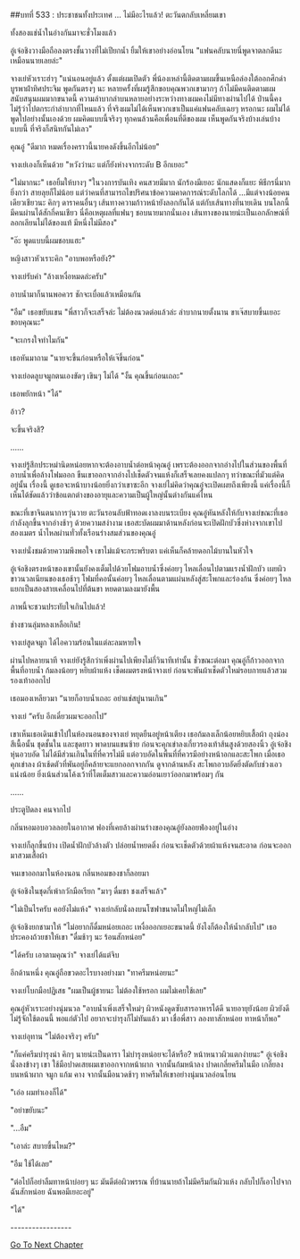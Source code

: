 ##บทที่ 533 : ประชาชนทั้งประเทศ ... ไม่มีอะไรแล้ว!
ตะวันตกลับเหลี่ยมเขา


ทั้งสองแช่น้ำในอ่างกันมาจะชั่วโมงแล้ว


อู๋เจ๋อชิงวางมือถือลงตรงชั้นวางที่ไม่เปียกน้ำ ยิ้มให้เขาอย่างอ่อนโยน "แฟนคลับนายนี่พูดจาตลกดีนะ เหมือนนายเลยล่ะ"


จางเย่หัวเราะฮ่าๆ "แน่นอนอยู่แล้ว ตั้งแต่ผมเปิดตัว พี่น้องเหล่านี้ติดตามผมขึ้นเหนือล่องใต้ออกศึกด่าบูรพาฝ่าทิศประจิม พูดกันตรงๆ นะ หลายครั้งที่ผมรู้สึกขอบคุณพวกเขามากๆ ถ้าไม่มีคนติดตามผม สนับสนุนผมมากขนาดนี้ ความลำบากลำบนหลายอย่างระหว่างทางผมคงไม่มีทางผ่านไปได้ ป่านนี้คงไม่รู้ว่าไปตกระกำลำบากที่ไหนแล้ว ที่จริงผมไม่ได้เห็นพวกเขาเป็นแค่แฟนคลับเฉยๆ หรอกนะ ผมไม่ได้พูดไปอย่างนั้นเองด้วย ผมคิดแบบนี้จริงๆ ทุกคนล้วนคือเพื่อนที่ดีของผม เห็นพูดกันจริงบ้างเล่นบ้างแบบนี้ ที่จริงก็สนิทกันไม่เลว"


คุณอู๋ "ดีมาก หมดเรื่องคราวนี้นายคงดังขึ้นอีกไม่น้อย"


จางเย่เองก็เห็นด้วย "หวังว่านะ แต่ก็ยังห่างจากระดับ B อีกเยอะ"


"ไม่มากนะ" เธอยิ้มให้บางๆ "ในวงการบันเทิง คนสวยมีมาก นักร้องมีเยอะ นักแสดงก็แยะ พิธีกรนี่มากยิ่งกว่า สายลุยก็ไม่น้อย แต่ว่าคนที่สามารถไขปริศนาข้อความคาดการณ์ระดับโลกได้ ...มีแต่จางน้อยคนเดียวเชียวนะ คิกๆ ดาราคนอื่นๆ เส้นทางความก้าวหน้ายังลอกกันได้ แต่กับเส้นทางที่นายเดิน บนโลกนี้มีคนผ่านได้สักกี่คนเชียว นี่คือเหตุผลที่แฟนๆ ชอบนายมากนั่นเอง เส้นทางของนายน่ะเป็นเอกลักษณ์ที่ลอกเลียนไม่ได้ของแท้ มีหนึ่งไม่มีสอง"


"อ๊ะ พูดแบบนี้ผมชอบแฮะ"


หญิงสาวหัวเราะคิก "อาบพอหรือยัง?"


จางเย่รับคำ "ล้างเหงื่อหมดล่ะครับ"


อาบน้ำมาก็นานพอควร ชักจะเบื่อแล้วเหมือนกัน


"อืม" เธอขยับแขน "พี่สาวก็จะเสร็จล่ะ ไม่ต้องนวดต่อแล้วล่ะ ลำบากนายตั้งนาน ขาเจ๊สบายขึ้นเยอะ ขอบคุณนะ"


"จะเกรงใจทำไมกัน"


เธอหันมาถาม "นายจะขึ้นก่อนหรือให้เจ๊ขึ้นก่อน"


จางเย่อดลูบจมูกตนเองขัดๆ เขินๆ ไม่ได้ "งั้น คุณขึ้นก่อนเถอะ"


เธอพยักหน้า "ได้"


อ้าว?


จะขึ้นจริงสิ?


……


จางเย่รู้สึกประหม่านิดหน่อยหากจะต้องอาบน้ำต่อหน้าคุณอู๋ เพราะต้องออกจากอ่างไปในส่วนของพื้นที่อาบน้ำเพื่อล้างโฟมออก ขืนเขาออกจากอ่างไปเช็ดตัวจนแห้งก็เสร็จเลยคงแปลกๆ ทว่าขณะที่มัวแต่คิดอยู่นั้น เรื่องนี้ ดูเธอจะหน้าบางน้อยยิ่งกว่าเขาซะอีก จางเย่ไม่คิดว่าคุณอู๋จะเปิดเผยถึงเพียงนี้ แค่เรื่องนี้ก็เห็นได้ชัดแล้วว่าข้อแตกต่างของอายุและความเป็นผู้ใหญ่นั้นต่างกันแค่ไหน


ขณะที่เขาจินตนาการวุ่นวาย ตะวันรอนลับฟ้าทอดเงาลงบนระเบียง คุณอู๋หันหลังให้กับจางเย่ขณะที่เธอกำลังลุกขึ้นจากอ่างช้าๆ ด้วยความสง่างาม เธอสะบัดผมมาด้านหลังก่อนจะเปิดฝักบัวซึ่งห่างจากเขาไปสองเมตร น้ำไหลผ่านทั่วทั้งเรือนร่างสมส่วนของคุณอู๋


จางเย่นั่งชมด้วยความพึงพอใจ เขาไม่แม้จะกระพริบตา แค่เห็นก็คล้ายดอกไม้บานในหัวใจ


อู๋เจ๋อชิงตรงหน้าของเขานั้นยังคงเต็มไปด้วยโฟมอาบน้ำซึ่งค่อยๆ ไหลเลื่อนไปตามแรงน้ำฝักบัว เผยผิวขาวนวลเนียนของเธอช้าๆ โฟมที่คอนั้นค่อยๆ ไหลเลื่อนตามแผ่นหลังสู่สะโพกและร่องก้น ซึ่งค่อยๆ ไหลแยกเป็นสองสายเคลื่อนไปที่ต้นขา หยดตามลงมายังพื้น


ภาพนี้จะชวนประทับใจเกินไปแล้ว!


ช่างชวนลุ่มหลงเหลือเกิน!


จางเย่สูดจมูก ได้ไอความร้อนในแต่ละลมหายใจ


ผ่านไปหลายนาที จางเย่ยังรู้สึกว่าเพิ่งผ่านไปเพียงไม่กี่วินาทีเท่านั้น ชั่วขณะต่อมา คุณอู๋ก็ก้าวออกจากพื้นที่อาบน้ำ ก้มลงน้อยๆ หยิบผ้าแห้ง เช็ดผมตรงหน้าจางเย่ ก่อนจะพันผ้าเช็ดตัวใหม่รอบกายแล้วสวมรองเท้าออกไป


เธอมองเหลียวมา “นายก็อาบน้ำเถอะ อย่าแช่สบู่นานเกิน”


จางเย่ “ครับ อีกเดี๋ยวผมจะออกไป”


เขาเห็นเธอเดินเข้าไปในห้องนอนของจางเย่ หยุดยืนอยู่หน้าเตียง เธอก้มลงเล็กน้อยหยิบเสื้อผ้า ถุงน่องสีเนื้อนั้น ชุดชั้นใน และชุดยาว พาดบนแขนซ้าย ก่อนจะคุกเข่าลงเกี่ยวรองเท้าส้นสูงด้วยสองนิ้ว อู๋เจ๋อชิงหุ่นอวบอัด ไม่ได้มีส่วนเกินในที่ที่ควรไม่มี แต่อวบอัดในพื้นที่ที่ควรมีอย่างหน้าอกและสะโพก เมื่อเธอคุกเข่าลง ผ้าเช้ดตัวที่พันอยู่ก็คล้ายจะแยกออกจากกัน ดูจากด้านหลัง สะโพกอวบอัดยิ่งตัดกับช่วงเอวแน่งน้อย ยิ่งเน้นส่วนโค้งเว้าที่โตเต็มสาวและความอ่อนเยาว์ออกมาพร้อมๆ กัน


……


ประตูปิดลง คนจากไป


กลิ่นหอมอบอวลลอยในอากาศ ฟองที่เคยล้างผ่านร่างของคุณอู๋ยังลอยฟ่องอยู่ในอ่าง


จางเย่ก็ลุกขึ้นบ้าง เปิดน้ำฝักบัวล้างตัว ปล่อยน้ำหยดติ๋ง ก่อนจะเช็ดตัวด้วยผ้าแห้งจนสะอาด ก่อนจะออกมาสวมเสื้อผ้า


จนเขาออกมาในห้องนอน กลิ่นหอมของชาก็ลอยมา


อู๋เจ๋อชิงในชุดกี่เพ้ากวักมือเรียก "มาๆ ดื่มชา ชงเสร็จแล้ว"


"ไม่เป็นไรครับ คอยังไม่แห้ง" จางเย่กลับนั่งลงบนโซฟาขนาดไม่ใหญ่ไม่เล็ก


อู๋เจ๋อชิงยกชามาให้ "ไม่อยากก็ดื่มหน่อยเถอะ เหงื่อออกเยอะขนาดนี้ ยังไงก็ต้องให้น้ำกลับไป" เธอประคองถ้วยชาให้เขา "ดื่มช้าๆ นะ ร้อนสักหน่อย"


"ได้ครับ เอาตามคุณว่า" จางเย่ได้แต่จิบ


อีกด้านหนึ่ง คุณอู๋ถือขวดอะไรบางอย่างมา "ทาครีมหน่อยนะ"


จางเย่โบกมือปฏิเสธ "ผมเป็นผู้ชายนะ ไม่ต้องใช้หรอก ผมไม่เคยใช้เลย"


คุณอู๋หัวเราะอย่างนุ่มนวล "อาบน้ำเพิ่งเสร็จใหม่ๆ ผิวหนังดูดซับสารอาหารได้ดี นายอายุยังน้อย ผิวยังดี ไม่รู้จักใช้ตอนนี้ พอแก่ตัวไป อยากจะบำรุงก็ไม่ทันแล้ว มา เชื่อพี่สาว ลองทาสักหน่อย ทาหน้าก็พอ"


จางเย่อุทาน "ไม่ต้องจริงๆ ครับ"


"ก็แค่ครีมบำรุงน่า คิกๆ นายน่ะเป็นดารา ไม่บำรุงหน่อยจะได้หรือ? หน้าหนาวผิวแตกง่ายนะ" อู๋เจ๋อชิงนั่งลงข้างๆ เขา ใช้มือปาดเสยผมเขาออกจากหน้าผาก จากนั้นก้มหน้าลง ปาดเกลี่ยครีมในมือ เกลี่ยลงบนหน้าผาก จมูก แก้ม คาง จากนั้นมือนวดช้าๆ ทาครีมให้เขาอย่างนุ่มนวลอ่อนโยน


"เอ่อ ผมทำเองก็ได้"


"อย่าขยับนะ"


"...อืม"


"เอาล่ะ สบายขึ้นไหม?"


"อืม ใช้ได้เลย"


"ต่อไปก็อย่าลืมทาหน้าบ่อยๆ นะ มันดีต่อผิวพรรณ ที่บ้านนายถ้าไม่มีครีมกันผิวแห้ง กลับไปก็เอาไปจากฉันสักหน่อย ฉันพอมีเยอะอยู่"


"ได้"






*-*-*-*-*-*-*-*-*-*-*-*-*-*-*-*-*-*




[Go To Next Chapter]( ./34.md)